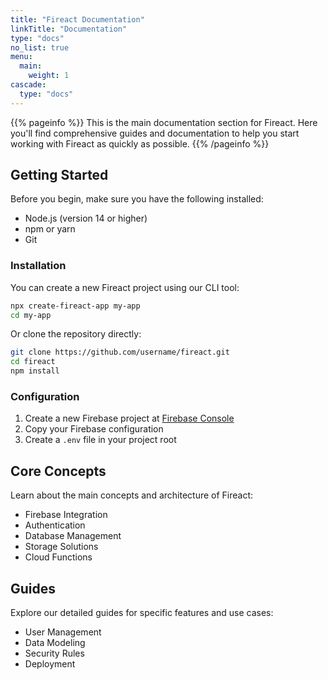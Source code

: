 ```yaml
---
title: "Fireact Documentation"
linkTitle: "Documentation"
type: "docs"
no_list: true
menu:
  main:
    weight: 1
cascade:
  type: "docs"
---
```


{{% pageinfo %}}
This is the main documentation section for Fireact. Here you'll find comprehensive guides and documentation to help you start working with Fireact as quickly as possible.
{{% /pageinfo %}}

## Getting Started

Before you begin, make sure you have the following installed:

- Node.js (version 14 or higher)
- npm or yarn
- Git

### Installation

You can create a new Fireact project using our CLI tool:

```bash
npx create-fireact-app my-app
cd my-app
```

Or clone the repository directly:

```bash
git clone https://github.com/username/fireact.git
cd fireact
npm install
```

### Configuration

1. Create a new Firebase project at [Firebase Console](https://console.firebase.google.com)
2. Copy your Firebase configuration
3. Create a `.env` file in your project root

## Core Concepts

Learn about the main concepts and architecture of Fireact:

- Firebase Integration
- Authentication
- Database Management
- Storage Solutions
- Cloud Functions

## Guides

Explore our detailed guides for specific features and use cases:

- User Management
- Data Modeling
- Security Rules
- Deployment
